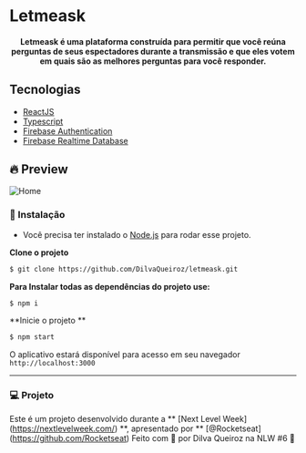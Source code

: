 # Letmeask

<h4 align="center">
  Letmeask é uma plataforma construída para permitir que você reúna perguntas de seus espectadores durante a transmissão e que eles votem em quais são as melhores perguntas para você responder.
</h4>

## Tecnologias

- [ReactJS](https://reactjs.org/)
- [Typescript](https://www.typescriptlang.org/)
- [Firebase Authentication](https://firebase.google.com/products/auth)
- [Firebase Realtime Database](https://firebase.google.com/products/realtime-database)


## 🔥 Preview
![Home](https://user-images.githubusercontent.com/48795370/123716691-9ba27d00-d851-11eb-9fff-f9abed3656d1.png)

### 🚀 Instalação

- Você precisa ter instalado o [Node.js](https://nodejs.org/en/download/) para rodar esse projeto.

**Clone o projeto**

```bash
$ git clone https://github.com/DilvaQueiroz/letmeask.git
```

**Para Instalar todas as dependências do projeto use:**

```sh
$ npm i
```
**Inicie o projeto **
```sh
$ npm start
```

O aplicativo estará disponível para acesso em seu navegador `http://localhost:3000`

---
### 💻 Projeto
Este é um projeto desenvolvido durante a ** [Next Level Week] (https://nextlevelweek.com/) **, apresentado por ** [@Rocketseat] (https://github.com/Rocketseat)
Feito com 💜 por Dilva Queiroz na NLW #6 👋
